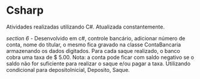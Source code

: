 # Csharp
Atividades realizadas utilizando C#.
Atualizada constantemente.

*section 6* - Desenvolvido em c#, controle bancário, adicionar número de conta, nome do títular, o mesmo fica gravado na classe ContaBancaria armazenando os dados digitados. 
Para cada saque realizado, o banco cobra uma taxa de $ 5.00. Nota: a conta pode ficar com saldo negativo se o saldo não for suficiente para realizar o saque e/ou pagar a taxa.
Utilizando condicional para depositoInicial, Deposito, Saque.
